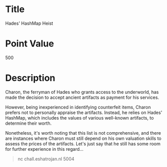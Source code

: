 # Title
Hades' HashMap Heist

# Point Value
500

# Description
Charon, the ferryman of Hades who grants access to the underworld, has made the decision to accept ancient artifacts as payment for his services.

However, being inexperienced in identifying counterfeit items, Charon prefers not to personally appraise the artifacts. Instead, he relies on Hades' HashMap, which includes the values of various well-known artifacts, to determine their worth.

Nonetheless, it's worth noting that this list is not comprehensive, and there are instances where Charon must still depend on his own valuation skills to assess the prices of the artifacts. Let's just say that he still has some room for further experience in this regard...

> nc chall.eshatrojan.nl 5004
